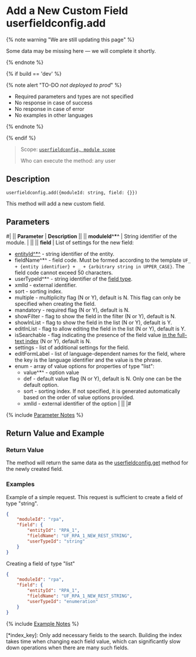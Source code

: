 # Add a New Custom Field userfieldconfig.add

{% note warning "We are still updating this page" %}

Some data may be missing here — we will complete it shortly.

{% endnote %}

{% if build == 'dev' %}

{% note alert "TO-DO _not deployed to prod_" %}

- Required parameters and types are not specified
- No response in case of success
- No response in case of error
- No examples in other languages
  
{% endnote %}

{% endif %}

> Scope: [`userfieldconfig, module scope`](../../../../scopes/permissions.md)
>
> Who can execute the method: any user

## Description

```http
userfieldconfig.add({moduleId: string, field: {}})
```

This method will add a new custom field.

## Parameters

#|
|| **Parameter** | **Description** ||
|| **moduleId^*^** | String identifier of the module. | ||
|| **field** | List of settings for the new field:

- [entityId^*^](../entity-id.md) - string identifier of the entity. 
- fieldName^*^ - field code. Must be formed according to the template `UF_ + {entity identifier} + _ + {arbitrary string in UPPER_CASE}`. The field code cannot exceed 50 characters. 
- userTypeId^*^ - string identifier of the [field type](https://training.bitrix24.com/api_d7/bitrix/main/userfield/settings/types.php). 
- xmlId - external identifier.
- sort - sorting index.
- multiple - multiplicity flag (N or Y), default is N. This flag can only be specified when creating the field.
- mandatory - required flag (N or Y), default is N.
- showFilter - flag to show the field in the filter (N or Y), default is N.
- showInList - flag to show the field in the list (N or Y), default is Y.
- editInList - flag to allow editing the field in the list (N or Y), default is Y.
- isSearchable - flag indicating the presence of the field value [in the full-text index](*index_key) (N or Y), default is N.
- settings - list of additional settings for the field.
- editFormLabel - list of language-dependent names for the field, where the key is the language identifier and the value is the phrase.
- enum - array of value options for properties of type "list":
    - value^*^ - option value
    - def - default value flag (N or Y), default is N. Only one can be the default option.
    - sort - sorting index. If not specified, it is generated automatically based on the order of value options provided.
    - xmlId - external identifier of the option | ||
|#

{% include [Parameter Notes](../../../../../_includes/required.md) %}

## Return Value and Example

### Return Value

The method will return the same data as the [userfieldconfig.get](userfieldconfig-get.md) method for the newly created field.

### Examples

Example of a simple request. This request is sufficient to create a field of type "string".

```json
{
    "moduleId": "rpa",
    "field": {
        "entityId": "RPA_1",
        "fieldName": "UF_RPA_1_NEW_REST_STRING",
        "userTypeId": "string"
    }
}
```

Creating a field of type "list"

```json
{
    "moduleId": "rpa",
    "field": {
        "entityId": "RPA_1",
        "fieldName": "UF_RPA_1_NEW_REST_STRING",
        "userTypeId": "enumeration"
    }
}
```

{% include [Example Notes](../../../../../_includes/examples.md) %}

[*index_key]: Only add necessary fields to the search. Building the index takes time when changing each field value, which can significantly slow down operations when there are many such fields.